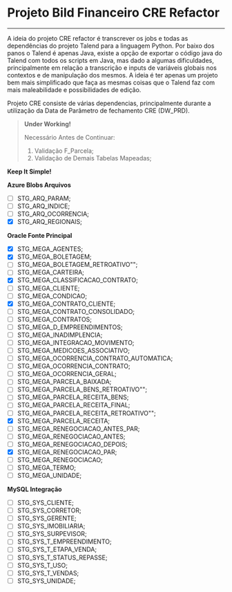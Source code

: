 # Projeto Bild Financeiro CRE Refactor

<hr>

<p>A ideia do projeto CRE refactor é transcrever os jobs e todas as dependências do projeto Talend para a linguagem Python. Por baixo dos panos o Talend é apenas Java, existe a opção de exportar o código java do Talend com todos os scripts em Java, mas dado a algumas dificuldades, principalmente em relação a transcrição e inputs de variáveis globais nos contextos e de manipulação dos mesmos. A ideia é ter apenas um projeto bem mais simplificado que faça as mesmas coisas que o Talend faz com mais maleabilidade e possibilidades de edição.</p>


<p>Projeto CRE consiste de várias dependencias, principalmente durante a utilização da Data de Parâmetro de fechamento CRE (DW_PRD).</p>

>
> **Under Working!**
>
> Necessário Antes de Continuar:
> 
> 1. Validação F_Parcela;
> 2. Validação de Demais Tabelas Mapeadas;
>

**Keep It Simple!**

**Azure Blobs Arquivos**
- [ ] STG_ARQ_PARAM;
- [ ] STG_ARQ_INDICE;
- [ ] STG_ARQ_OCORRENCIA;
- [x] STG_ARQ_REGIONAIS;

**Oracle Fonte Principal**

- [x] STG_MEGA_AGENTES;
- [x] STG_MEGA_BOLETAGEM;
- [ ] STG_MEGA_BOLETAGEM_RETROATIVO"";
- [ ] STG_MEGA_CARTEIRA;
- [x] STG_MEGA_CLASSIFICACAO_CONTRATO;
- [ ] STG_MEGA_CLIENTE;
- [ ] STG_MEGA_CONDICAO;
- [x] STG_MEGA_CONTRATO_CLIENTE;
- [ ] STG_MEGA_CONTRATO_CONSOLIDADO;
- [ ] STG_MEGA_CONTRATOS;
- [ ] STG_MEGA_D_EMPREENDIMENTOS;
- [ ] STG_MEGA_INADIMPLENCIA;
- [ ] STG_MEGA_INTEGRACAO_MOVIMENTO;
- [ ] STG_MEGA_MEDICOES_ASSOCIATIVO;
- [ ] STG_MEGA_OCORRENCIA_CONTRATO_AUTOMATICA;
- [ ] STG_MEGA_OCORRENCIA_CONTRATO;
- [ ] STG_MEGA_OCORRENCIA_GERAL;
- [ ] STG_MEGA_PARCELA_BAIXADA;
- [ ] STG_MEGA_PARCELA_BENS_RETROATIVO"";
- [ ] STG_MEGA_PARCELA_RECEITA_BENS;
- [ ] STG_MEGA_PARCELA_RECEITA_FINAL;
- [ ] STG_MEGA_PARCELA_RECEITA_RETROATIVO"";
- [x] STG_MEGA_PARCELA_RECEITA;
- [ ] STG_MEGA_RENEGOCIACAO_ANTES_PAR;
- [ ] STG_MEGA_RENEGOCIACAO_ANTES;
- [ ] STG_MEGA_RENEGOCIACAO_DEPOIS;
- [x] STG_MEGA_RENEGOCIACAO_PAR;
- [ ] STG_MEGA_RENEGOCIACAO;
- [ ] STG_MEGA_TERMO;
- [ ] STG_MEGA_UNIDADE;

**MySQL Integração**

- [ ] STG_SYS_CLIENTE;
- [ ] STG_SYS_CORRETOR;
- [ ] STG_SYS_GERENTE;
- [ ] STG_SYS_IMOBILIARIA;
- [ ] STG_SYS_SURPEVISOR;
- [ ] STG_SYS_T_EMPREENDIMENTO;
- [ ] STG_SYS_T_ETAPA_VENDA;
- [ ] STG_SYS_T_STATUS_REPASSE;
- [ ] STG_SYS_T_USO;
- [ ] STG_SYS_T_VENDAS;
- [ ] STG_SYS_UNIDADE;
